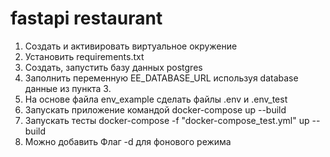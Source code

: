 # fastapi restaurant
1. Создать и активировать виртуальное окружение
2. Установить requirements.txt
3. Создать, запустить базу данных postgres 
4. Заполнить переменную EE_DATABASE_URL используя database данные из пункта 3.
5. На основе файла env_example сделать файлы .env и .env_test 
6. Запускать приложение командой docker-compose up --build 
7. Запускать тесты docker-compose -f "docker-compose_test.yml" up --build
8. Можно добавить Флаг -d для фонового режима

